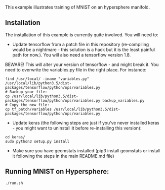 This example illustrates training of MNIST on an hypersphere manifold.

## Installation

The installation of this example is currently quite involved. You will need to:

- Update tensorflow from a patch file in this repository (re-compiling would be a nightmare - this solution is a hack but it is the least painful path for now.). You will also need a tensorflow version 1.8.

BEWARE! This *will* alter your version of tensorflow - and might break it. You need to overwrite the variables.py file in the right place.
For instance:

```
find /usr/local/ -iname "variables.py"
/usr/local/lib/python3.5/dist-packages/tensorflow/python/ops/variables.py
# Backup your file:
cp /usr/local/lib/python3.5/dist-packages/tensorflow/python/ops/variables.py backup_variables.py
# Copy the new file:
cp tf_patch/variables /usr/local/lib/python3.5/dist-packages/tensorflow/python/ops/variables.py
```

- Update keras (the following steps are just if you've never installed keras - you might want to uninstall it before re-installing this version):
```
cd keras/
sudo python3 setup.py install
```
- Make sure you have geomstats installed (pip3 install geomstats or install it following the steps in the main README.md file)

## Running MNIST on Hypersphere:

```
./run.sh
```
